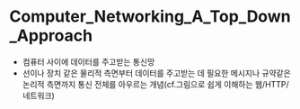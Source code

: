 # Computer_Networking_A_Top_Down_Approach
- 컴퓨터 사이에 데이터를 주고받는 통신망
- 선이나 장치 같은 물리적 측면부터 데이터를 주고받는 데 필요한 메시지나 규약같은 논리적 측면까지 통신 전체를 아우르는 개념(cf.그림으로 쉽게 이해하는 웹/HTTP/네트워크)